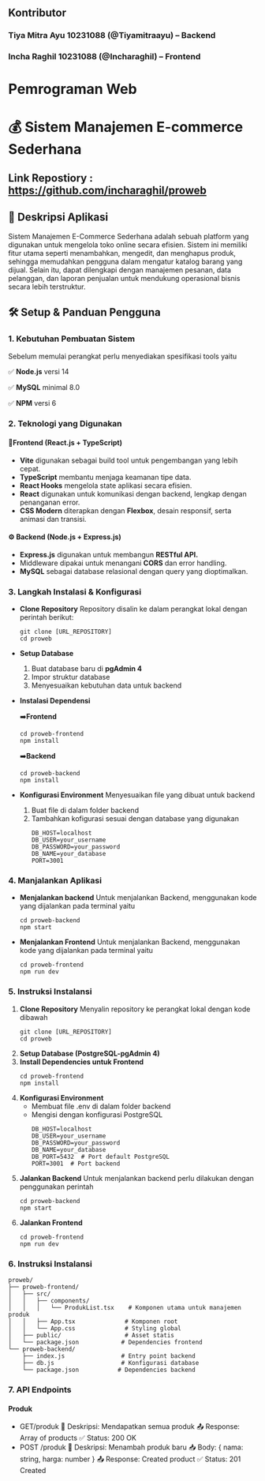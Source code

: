 ## Kontributor  
### Tiya Mitra Ayu 10231088 (@Tiyamitraayu) – Backend  
### Incha Raghil 10231088 (@Incharaghil) – Frontend 

# Pemrograman Web

# 💰 Sistem Manajemen E-commerce Sederhana

## Link Repostiory : https://github.com/incharaghil/proweb

## 📝 Deskripsi Aplikasi 
Sistem Manajemen E-Commerce Sederhana adalah sebuah platform yang digunakan untuk mengelola toko online secara efisien. Sistem ini memiliki fitur utama seperti menambahkan, mengedit, dan menghapus produk, sehingga memudahkan pengguna dalam mengatur katalog barang yang dijual. Selain itu, dapat dilengkapi dengan manajemen pesanan, data pelanggan, dan laporan penjualan untuk mendukung operasional bisnis secara lebih terstruktur. 

## 🛠️ Setup & Panduan Pengguna 
### 1. Kebutuhan Pembuatan Sistem
Sebelum memulai perangkat perlu menyediakan spesifikasi tools yaitu

✅ **Node.js** versi 14

✅ **MySQL** minimal 8.0

✅ **NPM** versi 6

### 2. Teknologi yang Digunakan

#### 🎨**Frontend (React.js + TypeScript)**
-  **Vite** digunakan sebagai build tool untuk pengembangan yang lebih cepat.
-  **TypeScript** membantu menjaga keamanan tipe data.
-  **React Hooks** mengelola state aplikasi secara efisien.
-  **React** digunakan untuk komunikasi dengan backend, lengkap dengan penanganan error.
-  **CSS Modern** diterapkan dengan **Flexbox**, desain responsif, serta animasi dan transisi.

#### ⚙️ **Backend (Node.js + Express.js)**
- **Express.js** digunakan untuk membangun **RESTful API.**
- Middleware dipakai untuk menangani **CORS** dan error handling.
- **MySQL** sebagai database relasional dengan query yang dioptimalkan.

### 3. Langkah Instalasi & Konfigurasi
- **Clone Repository**
  Repository disalin ke dalam perangkat lokal dengan perintah berikut:
  ```
  git clone [URL_REPOSITORY]
  cd proweb
  ```
- **Setup Database**
    1. Buat database baru di **pgAdmin 4**
    2. Impor struktur database
    3. Menyesuaikan kebutuhan data untuk backend
- **Instalasi Dependensi**

  ➡️**Frontend**
  ```
  cd proweb-frontend
  npm install
  ```
  ➡️**Backend**
  ```
  cd proweb-backend
  npm install
  ```
- **Konfigurasi Environment**
  Menyesuaikan file yang dibuat untuk backend
  1. Buat file di dalam folder backend
  2. Tambahkan kofigurasi sesuai dengan database yang digunakan
     ```
     DB_HOST=localhost
     DB_USER=your_username
     DB_PASSWORD=your_password
     DB_NAME=your_database
     PORT=3001

### 4. Manjalankan Aplikasi
- **Menjalankan backend**
  Untuk menjalankan Backend, menggunakan kode yang dijalankan pada terminal yaitu
  ```
  cd proweb-backend
  npm start
  ```
- **Menjalankan Frontend**
  Untuk menjalankan Backend, menggunakan kode yang dijalankan pada terminal yaitu
  ```
  cd proweb-frontend
  npm run dev
  ```
### 5. Instruksi Instalansi
1. **Clone Repository**
    Menyalin repository ke perangkat lokal dengan kode dibawah
    ```
    git clone [URL_REPOSITORY]
    cd proweb
    ```
2. **Setup Database (PostgreSQL-pgAdmin 4)**
3. **Install Dependencies untuk Frontend**
   ```
   cd proweb-frontend
   npm install
   ```
4. **Konfigurasi Environment**
   - Membuat file .env di dalam folder backend
   - Mengisi dengan konfigurasi PostgreSQL
     ```
     DB_HOST=localhost
     DB_USER=your_username
     DB_PASSWORD=your_password
     DB_NAME=your_database
     DB_PORT=5432  # Port default PostgreSQL
     PORT=3001  # Port backend
     ```
6. **Jalankan Backend**
   Untuk menjalankan backend perlu dilakukan dengan penggunakan perintah
   ```
   cd proweb-backend
   npm start
   ```
8. **Jalankan Frontend**
   ```
   cd proweb-frontend
   npm run dev
   ```
### 6. Instruksi Instalansi
```
proweb/
├── proweb-frontend/
│   ├── src/
│   │   ├── components/
│   │   │   └── ProdukList.tsx    # Komponen utama untuk manajemen produk
│   │   ├── App.tsx              # Komponen root
│   │   └── App.css              # Styling global
│   ├── public/                  # Asset statis
│   └── package.json            # Dependencies frontend
└── proweb-backend/
    ├── index.js                # Entry point backend
    ├── db.js                   # Konfigurasi database
    └── package.json           # Dependencies backend
```

### 7. API Endpoints
#### Produk
- GET/produk
  📌 Deskripsi: Mendapatkan semua produk
  📤 Response: Array of products
  ✅ Status: 200 OK
- POST /produk
  📌 Deskripsi: Menambah produk baru
  📥 Body: { nama: string, harga: number }
  📤 Response: Created product
  ✅ Status: 201 Created

